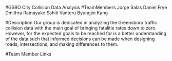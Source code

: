 #GSBO City Collision Data Analysis
#TeamMembers
Jorge Salas 
Daniel Frye
Dmithra Ratnayake
Sahiti Vanteru
Byungjin Kang

#Description
Our group is dedicated in analyzing the Greensboro traffic collision data
with the main goal of bringing fatalitie rates down to zero. However,
for the expected goals to be reached for is a better understanding of 
the data such that informed decisions can be made when designing 
roads, intersections, and making differences to them.

#Team Member Links


